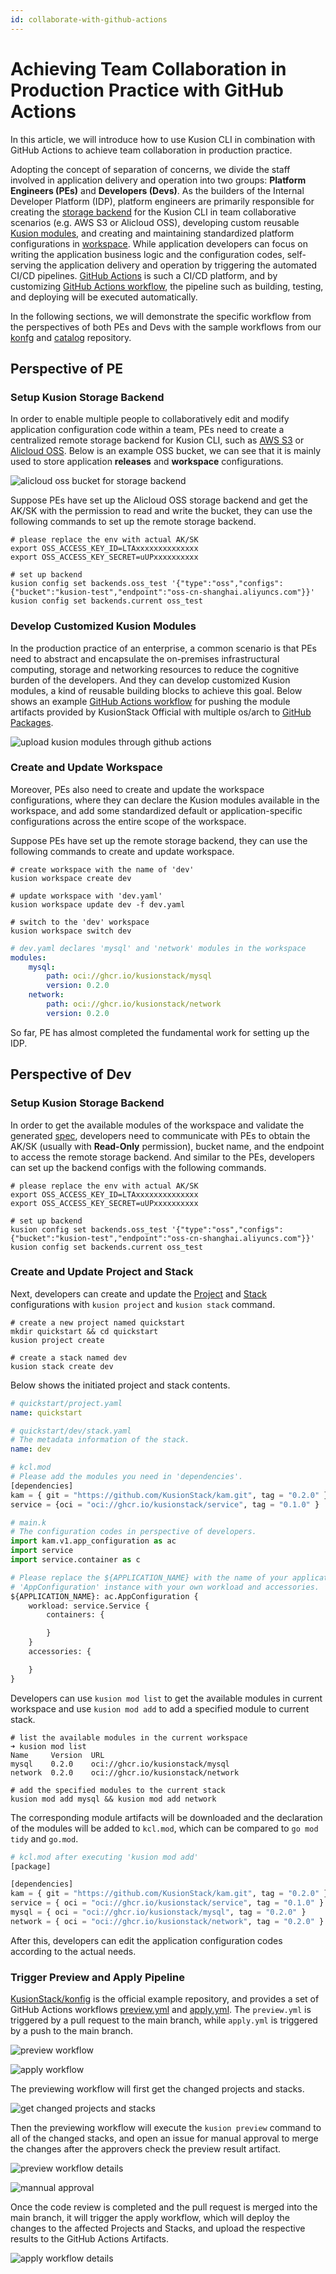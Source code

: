 ```yaml
---
id: collaborate-with-github-actions
---
```


# Achieving Team Collaboration in Production Practice with GitHub Actions

In this article, we will introduce how to use Kusion CLI in combination with GitHub Actions to achieve team collaboration in production practice. 

Adopting the concept of separation of concerns, we divide the staff involved in application delivery and operation into two groups: **Platform Engineers (PEs)** and **Developers (Devs)**. As the builders of the Internal Developer Platform (IDP), platform engineers are primarily responsible for creating the [storage backend](../../3-concepts/7-backend/1-overview.md) for the Kusion CLI in team collaborative scenarios (e.g. AWS S3 or Alicloud OSS), developing custom reusable [Kusion modules](../../3-concepts/3-module/1-overview.md), and creating and maintaining standardized platform configurations in [workspace](../../3-concepts/4-workspace/1-overview.md). While application developers can focus on writing the application business logic and the configuration codes, self-serving the application delivery and operation by triggering the automated CI/CD pipelines. [GitHub Actions](https://github.com/features/actions) is such a CI/CD platform, and by customizing [GitHub Actions workflow](https://docs.github.com/en/actions/using-workflows), the pipeline such as building, testing, and deploying will be executed automatically. 

In the following sections, we will demonstrate the specific workflow from the perspectives of both PEs and Devs with the sample workflows from our [konfg](https://github.com/KusionStack/konfig) and [catalog](https://github.com/KusionStack/catalog) repository. 

## Perspective of PE

### Setup Kusion Storage Backend

In order to enable multiple people to collaboratively edit and modify application configuration code within a team, PEs need to create a centralized remote storage backend for Kusion CLI, such as [AWS S3](https://aws.amazon.com/pm/serv-s3/) or [Alicloud OSS](https://www.alibabacloud.com/en/product/object-storage-service). Below is an example OSS bucket, we can see that it is mainly used to store application **releases** and **workspace** configurations. 

![alicloud oss bucket for storage backend](/img/docs/user_docs/guides/github-actions/alicloud_oss_storage_backend.png)

Suppose PEs have set up the Alicloud OSS storage backend and get the AK/SK with the permission to read and write the bucket, they can use the following commands to set up the remote storage backend. 

```shell
# please replace the env with actual AK/SK
export OSS_ACCESS_KEY_ID=LTAxxxxxxxxxxxxxx
export OSS_ACCESS_KEY_SECRET=uUPxxxxxxxxxx

# set up backend
kusion config set backends.oss_test '{"type":"oss","configs":{"bucket":"kusion-test","endpoint":"oss-cn-shanghai.aliyuncs.com"}}'
kusion config set backends.current oss_test
```

### Develop Customized Kusion Modules

In the production practice of an enterprise, a common scenario is that PEs need to abstract and encapsulate the on-premises infrastructural computing, storage and networking resources to reduce the cognitive burden of the developers. And they can develop customized Kusion modules, a kind of reusable building blocks to achieve this goal. Below shows an example [GitHub Actions workflow](https://github.com/KusionStack/catalog/actions/runs/9398478367/job/25883893076) for pushing the module artifacts provided by KusionStack Official with multiple os/arch to [GitHub Packages](https://github.com/features/packages).

![upload kusion modules through github actions](/img/docs/user_docs/guides/github-actions/upload_modules.png)

### Create and Update Workspace

Moreover, PEs also need to create and update the workspace configurations, where they can declare the Kusion modules available in the workspace, and add some standardized default or application-specific configurations across the entire scope of the workspace. 

Suppose PEs have set up the remote storage backend, they can use the following commands to create and update workspace. 

```shell
# create workspace with the name of 'dev'
kusion workspace create dev

# update workspace with 'dev.yaml'
kusion workspace update dev -f dev.yaml

# switch to the 'dev' workspace
kusion workspace switch dev
```

```yaml
# dev.yaml declares 'mysql' and 'network' modules in the workspace
modules:
    mysql:
        path: oci://ghcr.io/kusionstack/mysql
        version: 0.2.0
    network:
        path: oci://ghcr.io/kusionstack/network
        version: 0.2.0
```

So far, PE has almost completed the fundamental work for setting up the IDP. 

## Perspective of Dev

### Setup Kusion Storage Backend

In order to get the available modules of the workspace and validate the generated [spec](../../../3-concepts/6-spec.md), developers need to communicate with PEs to obtain the AK/SK (usually with **Read-Only** permission), bucket name, and the endpoint to access the remote storage backend. And similar to the PEs, developers can set up the backend configs with the following commands. 

```shell
# please replace the env with actual AK/SK
export OSS_ACCESS_KEY_ID=LTAxxxxxxxxxxxxxx
export OSS_ACCESS_KEY_SECRET=uUPxxxxxxxxxx

# set up backend
kusion config set backends.oss_test '{"type":"oss","configs":{"bucket":"kusion-test","endpoint":"oss-cn-shanghai.aliyuncs.com"}}'
kusion config set backends.current oss_test
```

### Create and Update Project and Stack

Next, developers can create and update the [Project](../../../3-concepts/1-project/1-overview.md) and [Stack](../../../3-concepts/2-stack/1-overview.md) configurations with `kusion project` and `kusion stack` command. 

```shell
# create a new project named quickstart
mkdir quickstart && cd quickstart
kusion project create

# create a stack named dev
kusion stack create dev
```

Below shows the initiated project and stack contents. 

```yaml
# quickstart/project.yaml
name: quickstart
```

```yaml
# quickstart/dev/stack.yaml
# The metadata information of the stack.
name: dev
```

```python
# kcl.mod
# Please add the modules you need in 'dependencies'.
[dependencies]
kam = { git = "https://github.com/KusionStack/kam.git", tag = "0.2.0" }
service = {oci = "oci://ghcr.io/kusionstack/service", tag = "0.1.0" }
```

```python
# main.k
# The configuration codes in perspective of developers.
import kam.v1.app_configuration as ac
import service
import service.container as c

# Please replace the ${APPLICATION_NAME} with the name of your application, and complete the
# 'AppConfiguration' instance with your own workload and accessories.
${APPLICATION_NAME}: ac.AppConfiguration {
	workload: service.Service {
		containers: {

		}
	}
	accessories: {

	}
}
```

Developers can use `kusion mod list` to get the available modules in current workspace and use `kusion mod add` to add a specified module to current stack. 

```shell
# list the available modules in the current workspace
➜ kusion mod list
Name     Version  URL
mysql    0.2.0    oci://ghcr.io/kusionstack/mysql
network  0.2.0    oci://ghcr.io/kusionstack/network
```

```shell
# add the specified modules to the current stack
kusion mod add mysql && kusion mod add network
```

The corresponding module artifacts will be downloaded and the declaration of the modules will be added to `kcl.mod`, which can be compared to `go mod tidy` and `go.mod`. 

```python
# kcl.mod after executing 'kusion mod add'
[package]

[dependencies]
kam = { git = "https://github.com/KusionStack/kam.git", tag = "0.2.0" }
service = { oci = "oci://ghcr.io/kusionstack/service", tag = "0.1.0" }
mysql = { oci = "oci://ghcr.io/kusionstack/mysql", tag = "0.2.0" }
network = { oci = "oci://ghcr.io/kusionstack/network", tag = "0.2.0" }
```

After this, developers can edit the application configuration codes according to the actual needs. 

### Trigger Preview and Apply Pipeline

[KusionStack/konfig](https://github.com/KusionStack/konfig) is the official example repository, and provides a set of GitHub Actions workflows [preview.yml](https://github.com/KusionStack/konfig/blob/main/.github/workflows/preview.yml) and [apply.yml](https://github.com/KusionStack/konfig/blob/main/.github/workflows/apply.yml). The `preview.yml` is triggered by a pull request to the main branch, while `apply.yml` is triggered by a push to the main branch. 

![preview workflow](/img/docs/user_docs/guides/github-actions/github_actions_preview.png)

![apply workflow](/img/docs/user_docs/guides/github-actions/github_actions_apply.png)

The previewing workflow will first get the changed projects and stacks. 

![get changed projects and stacks](/img/docs/user_docs/guides/github-actions/github_actions_get_changed_projects_stacks.png)

Then the previewing workflow will execute the `kusion preview` command to all of the changed stacks, and open an issue for manual approval to merge the changes after the approvers check the preview result artifact. 

![preview workflow details](/img/docs/user_docs/guides/github-actions/github_actions_preview_details.png)

![mannual approval](/img/docs/user_docs/guides/github-actions/github_actions_mannual_approval.png)

Once the code review is completed and the pull request is merged into the main branch, it will trigger the apply workflow, which will deploy the changes to the affected Projects and Stacks, and upload the respective results to the GitHub Actions Artifacts.

![apply workflow details](/img/docs/user_docs/guides/github-actions/github_actions_apply_details.png)